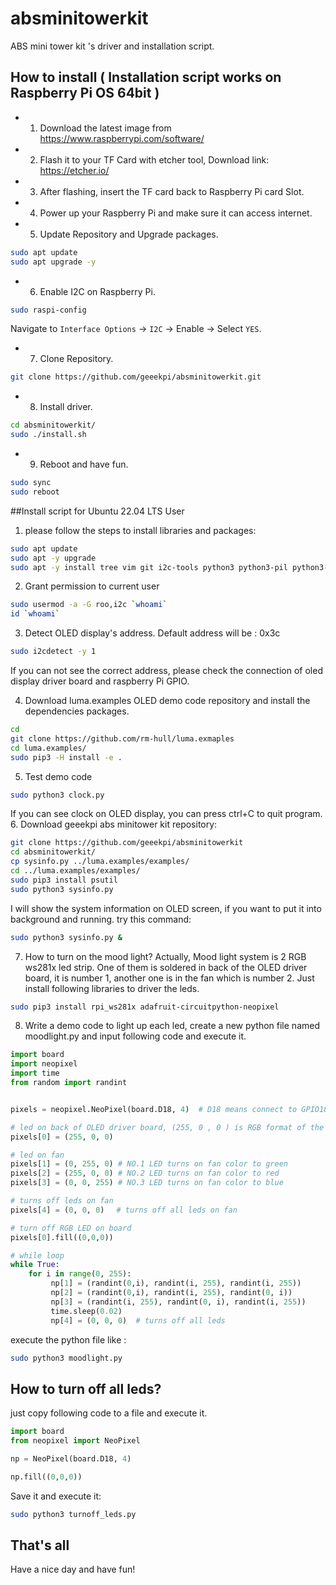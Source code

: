 # absminitowerkit
ABS mini tower kit 's driver and installation script. 
## How to install ( Installation script works on Raspberry Pi OS 64bit ) 
* 1. Download the latest image from https://www.raspberrypi.com/software/
* 2. Flash it to your TF Card with etcher tool, Download link: https://etcher.io/
* 3. After flashing, insert the TF card back to Raspberry Pi card Slot.
* 4. Power up your Raspberry Pi and make sure it can access internet.
* 5. Update Repository and Upgrade packages.
```bash
sudo apt update 
sudo apt upgrade -y 
```
* 6. Enable I2C on Raspberry Pi.
```bash
sudo raspi-config
```
Navigate to `Interface Options` -> `I2C` -> Enable -> Select `YES`. 
* 7. Clone Repository.
```bash
git clone https://github.com/geeekpi/absminitowerkit.git
```
* 8. Install driver.
```bash
cd absminitowerkit/
sudo ./install.sh
```
* 9. Reboot and have fun.
```bash
sudo sync
sudo reboot
```
##Install script for Ubuntu 22.04 LTS User
1. please follow the steps to install libraries and packages:
```bash
sudo apt update 
sudo apt -y upgrade 
sudo apt -y install tree vim git i2c-tools python3 python3-pil python3-pip libjpeg-dev zlib1g-dev libfreetype6-dev liblcms2-dev libopenjp2-7 libtiff5
```
2. Grant permission to current user
```bash
sudo usermod -a -G roo,i2c `whoami`
id `whoami`
```
3. Detect OLED display's address. Default address will be : 0x3c
```bash
sudo i2cdetect -y 1
```
If you can not see the correct address, please check the connection of oled display driver board and raspberry Pi GPIO. 

4. Download luma.examples OLED demo code repository and install the dependencies packages.
```bash
cd 
git clone https://github.com/rm-hull/luma.exmaples 
cd luma.examples/
sudo pip3 -H install -e .
```
5. Test demo code 
```bash
sudo python3 clock.py 
```
If you can see clock on OLED display, you can press ctrl+C to quit program.
6. Download geeekpi abs minitower kit repository:
```bash
git clone https://github.com/geeekpi/absminitowerkit
cd absminitowerkit/
cp sysinfo.py ../luma.examples/examples/
cd ../luma.examples/examples/
sudo pip3 install psutil
sudo python3 sysinfo.py 
```
I will show the system information on OLED screen, if you want to put it into background and running. try this command:
```bash
sudo python3 sysinfo.py &
```
7. How to turn on the mood light?
Actually, Mood light system is 2 RGB ws281x led strip. One of them is soldered in back of the OLED driver board, it is number 1, another one is in the fan which is number 2. 
Just install following libraries to driver the leds.
```bash
sudo pip3 install rpi_ws281x adafruit-circuitpython-neopixel
```
8. Write a demo code to light up each led, create a new python file named moodlight.py and input following code and execute it.
```python
import board 
import neopixel
import time 
from random import randint


pixels = neopixel.NeoPixel(board.D18, 4)  # D18 means connect to GPIO18 on Raspberry Pi. 4 means 4 leds 

# led on back of OLED driver board, (255, 0 , 0 ) is RGB format of the light, value from 0-255,  (255,0,0) means (red, green, blue) it will turn on the light to red color. (0, 0, 0 ) will turn off the color. 
pixels[0] = (255, 0, 0) 

# led on fan 
pixels[1] = (0, 255, 0) # NO.1 LED turns on fan color to green 
pixels[2] = (255, 0, 0) # NO.2 LED turns on fan color to red
pixels[3] = (0, 0, 255) # NO.3 LED turns on fan color to blue  

# turns off leds on fan
pixels[4] = (0, 0, 0)　 # turns off all leds on fan

# turn off RGB LED on board 
pixels[0].fill((0,0,0))

# while loop
while True:
    for i in range(0, 255):
         np[1] = (randint(0,i), randint(i, 255), randint(i, 255))
         np[2] = (randint(0,i), randint(i, 255), randint(0, i))
         np[3] = (randint(i, 255), randint(0, i), randint(i, 255))
         time.sleep(0.02)
         np[4] = (0, 0, 0)  # turns off all leds

```

execute the python file like :
```bash
sudo python3 moodlight.py 
```

## How to turn off all leds?
just copy following code to a file and execute it. 
```python
import board
from neopixel import NeoPixel

np = NeoPixel(board.D18, 4) 

np.fill((0,0,0))
```
Save it and execute it:
```bash
sudo python3 turnoff_leds.py
```

## That's all 
Have a nice day and have fun!
